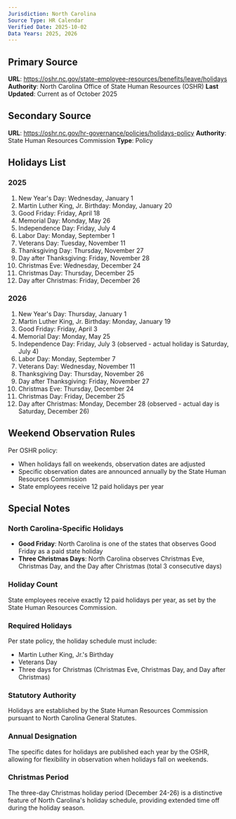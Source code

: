 ```yaml
---
Jurisdiction: North Carolina
Source Type: HR Calendar
Verified Date: 2025-10-02
Data Years: 2025, 2026
---
```


## Primary Source
**URL**: https://oshr.nc.gov/state-employee-resources/benefits/leave/holidays
**Authority**: North Carolina Office of State Human Resources (OSHR)
**Last Updated**: Current as of October 2025

## Secondary Source
**URL**: https://oshr.nc.gov/hr-governance/policies/holidays-policy
**Authority**: State Human Resources Commission
**Type**: Policy

## Holidays List

### 2025
1. New Year's Day: Wednesday, January 1
2. Martin Luther King, Jr. Birthday: Monday, January 20
3. Good Friday: Friday, April 18
4. Memorial Day: Monday, May 26
5. Independence Day: Friday, July 4
6. Labor Day: Monday, September 1
7. Veterans Day: Tuesday, November 11
8. Thanksgiving Day: Thursday, November 27
9. Day after Thanksgiving: Friday, November 28
10. Christmas Eve: Wednesday, December 24
11. Christmas Day: Thursday, December 25
12. Day after Christmas: Friday, December 26

### 2026
1. New Year's Day: Thursday, January 1
2. Martin Luther King, Jr. Birthday: Monday, January 19
3. Good Friday: Friday, April 3
4. Memorial Day: Monday, May 25
5. Independence Day: Friday, July 3 (observed - actual holiday is Saturday, July 4)
6. Labor Day: Monday, September 7
7. Veterans Day: Wednesday, November 11
8. Thanksgiving Day: Thursday, November 26
9. Day after Thanksgiving: Friday, November 27
10. Christmas Eve: Thursday, December 24
11. Christmas Day: Friday, December 25
12. Day after Christmas: Monday, December 28 (observed - actual day is Saturday, December 26)

## Weekend Observation Rules
Per OSHR policy:
- When holidays fall on weekends, observation dates are adjusted
- Specific observation dates are announced annually by the State Human Resources Commission
- State employees receive 12 paid holidays per year

## Special Notes

### North Carolina-Specific Holidays
- **Good Friday**: North Carolina is one of the states that observes Good Friday as a paid state holiday
- **Three Christmas Days**: North Carolina observes Christmas Eve, Christmas Day, and the Day after Christmas (total 3 consecutive days)

### Holiday Count
State employees receive exactly 12 paid holidays per year, as set by the State Human Resources Commission.

### Required Holidays
Per state policy, the holiday schedule must include:
- Martin Luther King, Jr.'s Birthday
- Veterans Day
- Three days for Christmas (Christmas Eve, Christmas Day, and Day after Christmas)

### Statutory Authority
Holidays are established by the State Human Resources Commission pursuant to North Carolina General Statutes.

### Annual Designation
The specific dates for holidays are published each year by the OSHR, allowing for flexibility in observation when holidays fall on weekends.

### Christmas Period
The three-day Christmas holiday period (December 24-26) is a distinctive feature of North Carolina's holiday schedule, providing extended time off during the holiday season.
